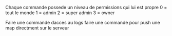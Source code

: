 Chaque commande possede un niveau de permissions qui lui est propre
0 = tout le monde
1 = admin
2 = super admin
3 = owner



Faire une commande dacces au logs
faire une commande pour push une map directment sur le serveur
